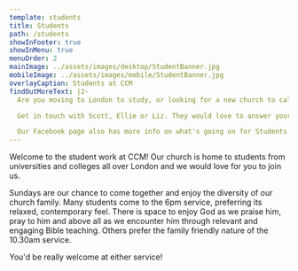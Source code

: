 ```yaml
---
template: students
title: Students
path: /students
showInFooter: true
showInMenu: true
menuOrder: 2
mainImage: ../assets/images/desktop/StudentBanner.jpg
mobileImage: ../assets/images/mobile/StudentBanner.jpg
overlayCaption: Students at CCM
findOutMoreText: |2-
  Are you moving to London to study, or looking for a new church to call home?

  Get in touch with Scott, Ellie or Liz. They would love to answer your questions and welcome you at a Sunday service or midweek group.

  Our Facebook page also has more info on what's going on for Students at CCM.
---
```


Welcome to the student work at CCM! Our church is home to students from universities and colleges all over London and we would love for you to join us.

Sundays are our chance to come together and enjoy the diversity of our church family. Many students come to the 6pm service, preferring its relaxed, contemporary feel. There is space to enjoy God as we praise him, pray to him and above all as we encounter him through relevant and engaging Bible teaching. Others prefer the family friendly nature of the 10.30am service.

You'd be really welcome at either service!
